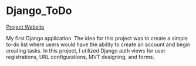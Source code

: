 # Django_ToDo
[Project Website](https://www.google.com/)

My first Django application. The idea for this project was to create a simple to-do list where users would have the ability to create an account and begin creating tasks. In this project, I utilized Django auth views for user registrations, URL configurations, MVT designing, and forms.
